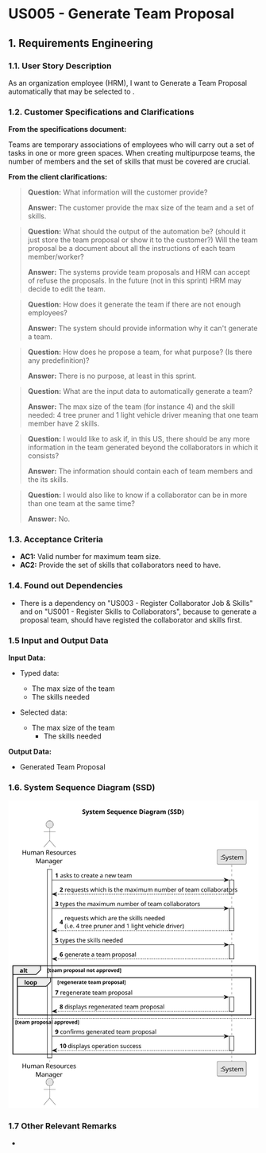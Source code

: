 # US005 - Generate Team Proposal


## 1. Requirements Engineering

### 1.1. User Story Description

As an organization employee (HRM), I want to Generate a Team Proposal automatically that may be selected to .

### 1.2. Customer Specifications and Clarifications 

**From the specifications document:**

Teams are temporary associations of employees who will carry out a set of tasks in one or more green spaces. When creating multipurpose teams, the number of members and the set of skills that must be covered are crucial.

**From the client clarifications:**

> **Question:** What information will the customer provide?
>
> **Answer:** The customer provide the max size of the team and a set of skills.

> **Question:** What should the output of the automation be? (should it just store the team proposal or show it to the customer?)  Will the team proposal be a document about all the instructions of each team member/worker?
>
> **Answer:** The systems provide team proposals and HRM can accept of refuse the proposals. In the future (not in this sprint) HRM may decide to edit the team.

> **Question:** How does it generate the team if there are not enough employees?
>
> **Answer:** The system should provide information why it can't generate a team.

> **Question:** How does he propose a team, for what purpose? (Is there any predefinition)?
>
> **Answer:** There is no purpose, at least in this sprint.

> **Question:** What are the input data to automatically generate a team?
> 
> **Answer:** The max size of the team (for instance 4) and the skill needed: 4 tree pruner and 1 light vehicle driver meaning that one team member have 2 skills.

> **Question:** I would like to ask if, in this US, there should be any more information in the team generated beyond the collaborators in which it consists?
> 
> **Answer:** The information should contain each of team members and the its skills.

> **Question:** I would also like to know if a collaborator can be in more than one team at the same time?
>
> **Answer:** No.

### 1.3. Acceptance Criteria

* **AC1:** Valid number for maximum team size.
* **AC2:** Provide the set of skills that collaborators need to have.

### 1.4. Found out Dependencies

* There is a dependency on "US003 - Register Collaborator Job & Skills" and on "US001 - Register Skills to Collaborators", because to generate a proposal team, should have registed the collaborator and skills first.

### 1.5 Input and Output Data

**Input Data:**

* Typed data:
    * The max size of the team
    * The skills needed
	
* Selected data:
    * The max size of the team
      * The skills needed 

**Output Data:**

* Generated Team Proposal

### 1.6. System Sequence Diagram (SSD)

![System Sequence Diagram - Alternative One](svg/us006-system-sequence-diagram-alternative-one.svg)

### 1.7 Other Relevant Remarks

* 